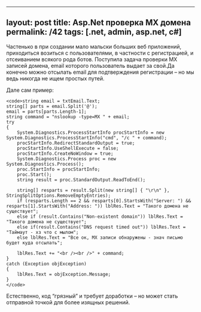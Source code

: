 ---
layout: post
title: Asp.Net проверка MX домена
permalink: /42
tags: [.net, admin, asp.net, c#]
----

Частенько в при создании мало мальски больших веб приложений, приходиться
возиться с пользователями, в частности с регистрацией, и отсеиванием всякого
рода ботов. Поступила задача проверки MX записей домена, email которого
пользователь выдает за свой.Да конечно можно отсылать email для подтверждения
регистрации – но мы ведь никогда не ищем простых путей.


Дале сам пример:

    
    <code>string email = txtEmail.Text;
    string[] parts = email.Split('@');
    email = parts[parts.Length-1];
    string command = "nslookup -type=MX " + email;
    try
    {
        System.Diagnostics.ProcessStartInfo procStartInfo = new System.Diagnostics.ProcessStartInfo("cmd", "/c " + command);
        procStartInfo.RedirectStandardOutput = true;
        procStartInfo.UseShellExecute = false;
        procStartInfo.CreateNoWindow = true;
        System.Diagnostics.Process proc = new System.Diagnostics.Process();
        proc.StartInfo = procStartInfo;
        proc.Start();
        string result = proc.StandardOutput.ReadToEnd();
    
        string[] resparts = result.Split(new string[] { "\r\n" }, StringSplitOptions.RemoveEmptyEntries);
        if (resparts.Length == 2 && resparts[0].StartsWith("Server: ") && resparts[1].StartsWith("Address: ")) lblRes.Text = "Такого домена не существует";
        else if (result.Contains("Non-existent domain")) lblRes.Text = "Такого домена не существует";
        else if(result.Contains("DNS request timed out")) lblRes.Text = "Таймаут - хз что с мылом";
        else lblRes.Text = "Все ок, МХ записи обнаружены - знач письмо будет куда отсылать";
    
        lblRes.Text += "<br /><br />" + command;
    }
    catch (Exception objException)
    {
        lblRes.Text = objException.Message;
    }
    </code>


Естественно, код “грязный” и требует доработки – но может стать отправной
точкой для более изящных решений.

